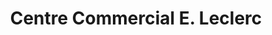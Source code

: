 ---
title: "Centre Commercial E. Leclerc"
url: /lunel/centre-commercial-e-leclerc/
shop: Supermarkt
---